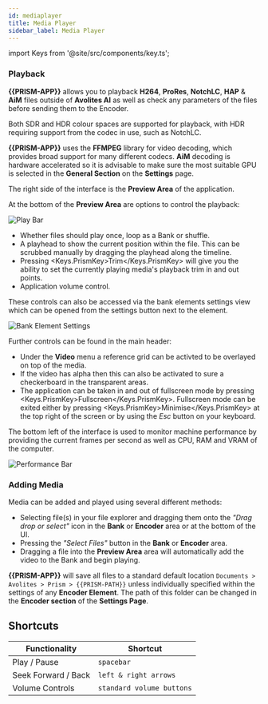 ```yaml
---
id: mediaplayer
title: Media Player
sidebar_label: Media Player
---
```


import Keys from '@site/src/components/key.ts';

### Playback

**{{PRISM-APP}}** allows you to playback **H264**, **ProRes**, **NotchLC**, **HAP** & **AiM** files outside of **Avolites AI** as well as check any parameters of the files before sending them to the Encoder.

Both SDR and HDR colour spaces are supported for playback, with HDR requiring support from the codec in use, such as NotchLC. 

**{{PRISM-APP}}** uses the **FFMPEG** library for video decoding, which provides broad support for many different codecs. **AiM** decoding is hardware accelerated so it is advisable to make sure the most suitable GPU is selected in the **General Section** on the **Settings** page.

The right side of the interface is the **Preview Area** of the application.

At the bottom of the **Preview Area** are options to control the playback:

![Play Bar](/prismdocs/images/playerplayhead.png)

- Whether files should play once, loop as a Bank or shuffle.
- A playhead to show the current position within the file. This can be scrubbed manually by dragging the playhead along the timeline.
- Pressing <Keys.PrismKey>Trim</Keys.PrismKey> will give you the ability to set the currently playing media's playback trim in and out points.
- Application volume control.

These controls can also be accessed via the bank elements settings view which can be opened from the settings button next to the element. 

![Bank Element Settings](/prismdocs/images/bank_element_settings.png)

Further controls can be found in the main header:

- Under the **Video** menu a reference grid can be activted to be overlayed on top of the media.
- If the video has alpha then this can also be activated to sure a checkerboard in the transparent areas.
- The application can be taken in and out of fullscreen mode by pressing <Keys.PrismKey>Fullscreen</Keys.PrismKey>. Fullscreen mode can be exited either by pressing <Keys.PrismKey>Minimise</Keys.PrismKey> at the top right of the screen or by using the _Esc_ button on your keyboard.

The bottom left of the interface is used to monitor machine performance by providing the current frames per second as well as CPU, RAM and VRAM of the computer.

![Performance Bar](/prismdocs/images/performance_bar.png)

### Adding Media

Media can be added and played using several different methods:

- Selecting file(s) in your file explorer and dragging them onto the _"Drag drop or select"_ icon in the **Bank** or **Encoder** area or at the bottom of the UI.
- Pressing the _"Select Files"_ button in the **Bank** or **Encoder** area.
- Dragging a file into the **Preview Area** area will automatically add the video to the Bank and begin playing.

**{{PRISM-APP}}** will save all files to a standard default location `Documents > Avolites > Prism > {{PRISM-PATH}}` unless individually specified within the settings of any **Encoder Element**. The path of this folder can be changed in the **Encoder section** of the **Settings Page**.

## Shortcuts

| **Functionality**   | **Shortcut**              |
| ------------------- | ------------------------- |
| Play / Pause        | `spacebar`                |
| Seek Forward / Back | `left & right arrows`     |
| Volume Controls     | `standard volume buttons` |
